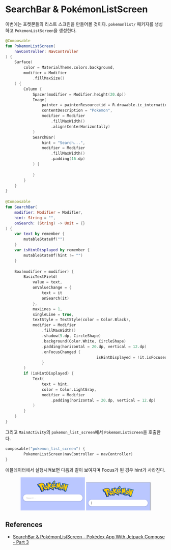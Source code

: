 # SearchBar & PokémonListScreen

이번에는 포켓몬들의 리스트 스크린을 만들어볼 것이다. `pokemonlist/` 패키지를 생성하고 `PokemonListScreen`을 생성한다.

```kotlin
@Composable
fun PokemonListScreen(
    navController: NavController
) {
    Surface(
        color = MaterialTheme.colors.background,
        modifier = Modifier
            .fillMaxSize()
    ) {
        Column {
            Spacer(modifier = Modifier.height(20.dp))
            Image(
                painter = painterResource(id = R.drawable.ic_international_pok_mon_logo),
                contentDescription = "Pokemon",
                modifier = Modifier
                    .fillMaxWidth()
                    .align(CenterHorizontally)
            )
            SearchBar(
                hint = "Search...",
                modifier = Modifier
                    .fillMaxWidth()
                    .padding(16.dp)
            ) {

            }
        }
    }
}

@Composable
fun SearchBar(
    modifier: Modifier = Modifier,
    hint: String = "",
    onSearch: (String) -> Unit = {}
) {
    var text by remember {
        mutableStateOf("")
    }
    var isHintDisplayed by remember {
        mutableStateOf(hint != "")
    }

    Box(modifier = modifier) {
        BasicTextField(
            value = text,
            onValueChange = {
                text = it
                onSearch(it)
            },
            maxLines = 1,
            singleLine = true,
            textStyle = TextStyle(color = Color.Black),
            modifier = Modifier
                .fillMaxWidth()
                .shadow(5.dp, CircleShape)
                .background(Color.White, CircleShape)
                .padding(horizontal = 20.dp, vertical = 12.dp)
                .onFocusChanged {
										isHintDisplayed = !it.isFocused && text.isEmpty()
                }
        )
        if (isHintDisplayed) {
            Text(
                text = hint,
                color = Color.LightGray,
                modifier = Modifier
                    .padding(horizontal = 20.dp, vertical = 12.dp)
            )
        }
    }
}
```

그리고 `MainActivity`의 `pokemon_list_screen`에서 `PokemonListScreen`을 호출한다.

```kotlin
composable("pokemon_list_screen") {
		PokemonListScreen(navController = navController)
}
```

에뮬레이터에서 실행시켜보면 다음과 같이 보여지며 Focus가 된 경우 hint가 사라진다.

<div align="center" class="column">
<img src="img/part-3/search.png" width="40%">
<img src="img/part-3/focus.png" width="40%">
</div>

## References

* [SearchBar & PokémonListScreen - Pokédex App With Jetpack Compose - Part 3](https://www.youtube.com/watch?v=O6k5Q2LoL0k&list=PLQkwcJG4YTCTimTCpEL5FZgaWdIZQuB7m&index=3)